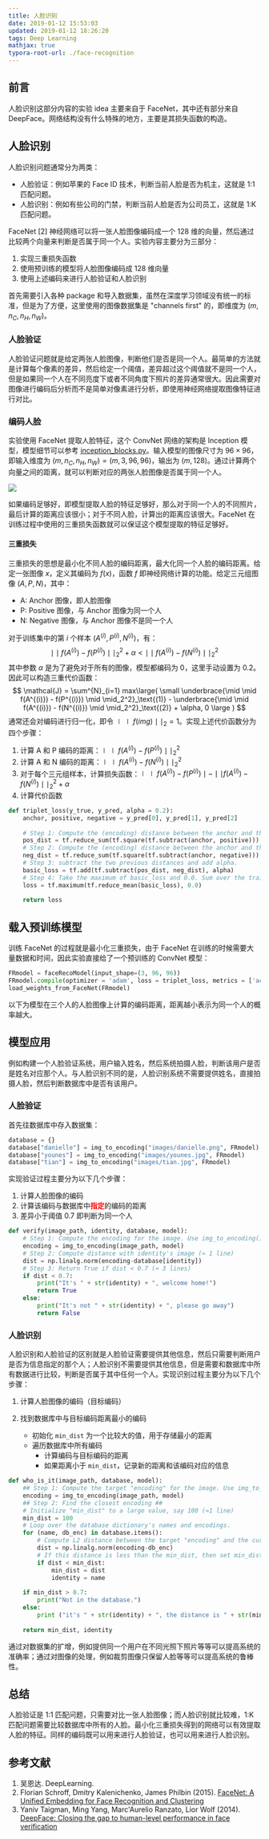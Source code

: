 ```yaml
---
title: 人脸识别
date: 2019-01-12 15:53:03
updated: 2019-01-12 18:26:20
tags: Deep Learning
mathjax: true
typora-root-url: ./face-recognition
---
```


## 前言

人脸识别这部分内容的实验 idea 主要来自于 FaceNet，其中还有部分来自 DeepFace。网络结构没有什么特殊的地方，主要是其损失函数的构造。

<!-- more -->

## 人脸识别

人脸识别问题通常分为两类：

* 人脸验证：例如苹果的 Face ID 技术，判断当前人脸是否为机主，这就是 1:1 匹配问题。
* 人脸识别：例如有些公司的门禁，判断当前人脸是否为公司员工，这就是 1:K 匹配问题。

FaceNet [2] 神经网络可以将一张人脸图像编码成一个 128 维的向量，然后通过比较两个向量来判断是否属于同一个人。实验内容主要分为三部分：

1. 实现三重损失函数
2. 使用预训练的模型将人脸图像编码成 128 维向量
3. 使用上述编码来进行人脸验证和人脸识别

首先需要引入各种 package 和导入数据集，虽然在深度学习领域没有统一的标准，但是为了方便，这里使用的图像数据集是 "channels first" 的，即维度为 $(m, n_C, n_H, n_W)$。

### 人脸验证

人脸验证问题就是给定两张人脸图像，判断他们是否是同一个人。最简单的方法就是计算每个像素的差异，然后给定一个阈值，差异超过这个阈值就不是同一个人，但是如果同一个人在不同亮度下或者不同角度下照片的差异通常很大。因此需要对图像进行编码后分析而不是简单对像素进行分析，即使用神经网络提取图像特征进行对比。

### 编码人脸

实验使用 FaceNet 提取人脸特征，这个 ConvNet 网络的架构是 Inception 模型，模型细节可以参考 [inception_blocks.py](https://github.com/pengzhendong/DeepLearning/blob/master/4.%20Convolutional%20Neural%20Networks/Week%204/Face%20Recognition/inception_blocks.py)。输入模型的图像尺寸为 $96\times 96$，即输入维度为 $(m, n_C, n_H, n_W) = (m, 3, 96, 96)$，输出为 $(m, 128)$。通过计算两个向量之间的距离，就可以判断对应的两张人脸图像是否属于同一个人。

![](distance_kiank.png)

如果编码足够好，即模型提取人脸的特征足够好，那么对于同一个人的不同照片，最后计算的距离应该很小；对于不同人脸，计算出的距离应该很大。FaceNet 在训练过程中使用的三重损失函数就可以保证这个模型提取的特征足够好。

#### 三重损失

三重损失的思想是最小化不同人脸的编码距离，最大化同一个人脸的编码距离。给定一张图像 $x$，定义其编码为 $f(x)$，函数 $f$ 即神经网络计算的功能。给定三元组图像 $(A, P, N)$，其中：

* A: Anchor 图像，即人脸图像
* P: Positive 图像，与 Anchor 图像为同一个人
* N: Negative 图像，与 Anchor 图像不是同一个人

对于训练集中的第 $i$ 个样本 $(A^{(i)}, P^{(i)}, N^{(i)})$，有：
$$
\mid \mid f(A^{(i)}) - f(P^{(i)}) \mid \mid_2^2 + \alpha < \mid \mid f(A^{(i)}) - f(N^{(i)}) \mid \mid_2^2
$$
其中参数 $\alpha$ 是为了避免对于所有的图像，模型都编码为 0，这里手动设置为 0.2。因此可以构造三重代价函数：
$$
\mathcal{J} = \sum^{N}_{i=1} max\large( \small \underbrace{\mid \mid f(A^{(i)}) - f(P^{(i)}) \mid \mid_2^2}_\text{(1)} - \underbrace{\mid \mid f(A^{(i)}) - f(N^{(i)}) \mid \mid_2^2}_\text{(2)} + \alpha, 0 \large )
$$
通常还会对编码进行归一化，即令 $\mid \mid f(img)\mid \mid_2=1$。实现上述代价函数分为四个步骤：

1. 计算 A 和 P 编码的距离：$\mid \mid f(A^{(i)}) - f(P^{(i)}) \mid \mid_2^2$
2. 计算 A 和 N 编码的距离：$\mid \mid f(A^{(i)}) - f(N^{(i)}) \mid \mid_2^2$
3. 对于每个三元组样本，计算损失函数：$\mid \mid f(A^{(i)}) - f(P^{(i)}) \mid - \mid \mid f(A^{(i)}) - f(N^{(i)}) \mid \mid_2^2 + \alpha$
4. 计算代价函数

``` python
def triplet_loss(y_true, y_pred, alpha = 0.2):
    anchor, positive, negative = y_pred[0], y_pred[1], y_pred[2]
    
    # Step 1: Compute the (encoding) distance between the anchor and the positive
    pos_dist = tf.reduce_sum(tf.square(tf.subtract(anchor, positive)))
    # Step 2: Compute the (encoding) distance between the anchor and the negative
    neg_dist = tf.reduce_sum(tf.square(tf.subtract(anchor, negative)))
    # Step 3: subtract the two previous distances and add alpha.
    basic_loss = tf.add(tf.subtract(pos_dist, neg_dist), alpha)
    # Step 4: Take the maximum of basic_loss and 0.0. Sum over the training examples.
    loss = tf.maximum(tf.reduce_mean(basic_loss), 0.0)
    
    return loss
```

## 载入预训练模型

训练 FaceNet 的过程就是最小化三重损失，由于 FaceNet 在训练的时候需要大量数据和时间，因此实验直接给了一个预训练的 ConvNet 模型：

``` python
FRmodel = faceRecoModel(input_shape=(3, 96, 96))
FRmodel.compile(optimizer = 'adam', loss = triplet_loss, metrics = ['accuracy'])
load_weights_from_FaceNet(FRmodel)
```

以下为模型在三个人的人脸图像上计算的编码距离，距离越小表示为同一个人的概率越大。

## 模型应用

例如构建一个人脸验证系统，用户输入姓名，然后系统拍摄人脸，判断该用户是否是姓名对应那个人。与人脸识别不同的是，人脸识别系统不需要提供姓名，直接拍摄人脸，然后判断数据库中是否有该用户。

### 人脸验证

首先往数据库中存入数据集：

``` python
database = {}
database["danielle"] = img_to_encoding("images/danielle.png", FRmodel)
database["younes"] = img_to_encoding("images/younes.jpg", FRmodel)
database["tian"] = img_to_encoding("images/tian.jpg", FRmodel)
```

实现验证过程主要分为以下几个步骤：

1. 计算人脸图像的编码
2. 计算该编码与数据库中<font color='red'>**指定**</font>的编码的距离
3. 差异小于阈值 0.7 即判断为同一个人

``` python
def verify(image_path, identity, database, model):
    # Step 1: Compute the encoding for the image. Use img_to_encoding() see example above. (≈ 1 line)
    encoding = img_to_encoding(image_path, model)
    # Step 2: Compute distance with identity's image (≈ 1 line)
    dist = np.linalg.norm(encoding-database[identity])
    # Step 3: Return True if dist < 0.7 (≈ 3 lines)
    if dist < 0.7:
        print("It's " + str(identity) + ", welcome home!")
        return True
    else:
        print("It's not " + str(identity) + ", please go away")
        return False
```

### 人脸识别

人脸识别和人脸验证的区别就是人脸验证需要提供其他信息，然后只需要判断用户是否为信息指定的那个人；人脸识别不需要提供其他信息，但是需要和数据库中所有数据进行比较，判断是否属于其中任何一个人。实现识别过程主要分为以下几个步骤：

1. 计算人脸图像的编码（目标编码）

2. 找到数据库中与目标编码距离最小的编码
   * 初始化 `min_dist` 为一个比较大的值，用于存储最小的距离
   * 遍历数据库中所有编码
     * 计算编码与目标编码的距离
     * 如果距离小于 `min_dist`，记录新的距离和该编码对应的信息

``` python
def who_is_it(image_path, database, model):
    ## Step 1: Compute the target "encoding" for the image. Use img_to_encoding() see example above. ## (≈ 1 line)
    encoding = img_to_encoding(image_path, model)
    ## Step 2: Find the closest encoding ##
    # Initialize "min_dist" to a large value, say 100 (≈1 line)
    min_dist = 100
    # Loop over the database dictionary's names and encodings.
    for (name, db_enc) in database.items():
        # Compute L2 distance between the target "encoding" and the current "emb" from the database. (≈ 1 line)
        dist = np.linalg.norm(encoding-db_enc)
        # If this distance is less than the min_dist, then set min_dist to dist, and identity to name. (≈ 3 lines)
        if dist < min_dist:
            min_dist = dist
            identity = name
    
    if min_dist > 0.7:
        print("Not in the database.")
    else:
        print ("it's " + str(identity) + ", the distance is " + str(min_dist))
        
    return min_dist, identity
```

通过对数据集的扩增，例如提供同一个用户在不同光照下照片等等可以提高系统的准确率；通过对图像的处理，例如裁剪图像只保留人脸等等可以提高系统的鲁棒性。

## 总结

人脸验证是 1:1 匹配问题，只需要对比一张人脸图像；而人脸识别就比较难，1:K 匹配问题需要比较数据库中所有的人脸。最小化三重损失得到的网络可以有效提取人脸的特征。同样的编码既可以用来进行人脸验证，也可以用来进行人脸识别。

## 参考文献

1. 吴恩达. DeepLearning. 
2. Florian Schroff, Dmitry Kalenichenko, James Philbin (2015). [FaceNet: A Unified Embedding for Face Recognition and Clustering](https://arxiv.org/pdf/1503.03832.pdf)
3. Yaniv Taigman, Ming Yang, Marc'Aurelio Ranzato, Lior Wolf (2014). [DeepFace: Closing the gap to human-level performance in face verification](https://research.fb.com/wp-content/uploads/2016/11/deepface-closing-the-gap-to-human-level-performance-in-face-verification.pdf)
